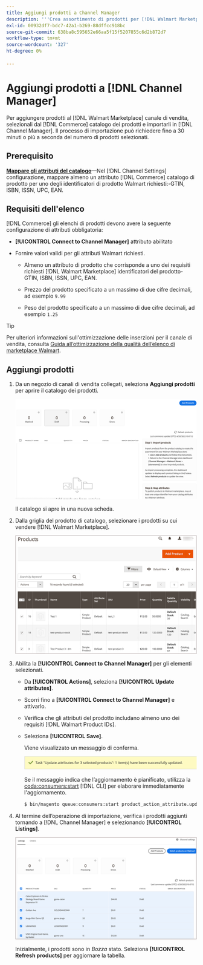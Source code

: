 ```yaml
---
title: Aggiungi prodotti a Channel Manager
description: '''Crea assortimento di prodotti per [!DNL Walmart Marketplace] vendite aggiungendo prodotti dal catalogo al canale di vendita configurato in Channel Manager." '
exl-id: 00932df7-bdc7-42a1-b269-88dffcc918bc
source-git-commit: 638ba8c595652e66aa5f15f5207855c6d2b872d7
workflow-type: tm+mt
source-wordcount: '327'
ht-degree: 0%

---
```



# Aggiungi prodotti a [!DNL Channel Manager]

Per aggiungere prodotti al [!DNL Walmart Marketplace] canale di vendita, selezionali dal [!DNL Commerce] catalogo dei prodotti e importarli in [!DNL Channel Manager].
Il processo di importazione può richiedere fino a 30 minuti o più a seconda del numero di prodotti selezionati.

## Prerequisito

**[Mappare gli attributi del catalogo](map-catalog-attributes.md)**—Nel [!DNL Channel Settings] configurazione, mappare almeno un attributo [!DNL Commerce] catalogo di prodotto per uno degli identificatori di prodotto Walmart richiesti:-GTIN, ISBN, ISSN, UPC, EAN.

## Requisiti dell&#39;elenco

[!DNL Commerce] gli elenchi di prodotti devono avere la seguente configurazione di attributi obbligatoria:

- **[!UICONTROL Connect to Channel Manager]** attributo abilitato

- Fornire valori validi per gli attributi Walmart richiesti.

   - Almeno un attributo di prodotto che corrisponde a uno dei requisiti richiesti [!DNL Walmart Marketplace] identificatori del prodotto-GTIN, ISBN, ISSN, UPC, EAN.

   - Prezzo del prodotto specificato a un massimo di due cifre decimali, ad esempio `9.99`

   - Peso del prodotto specificato a un massimo di due cifre decimali, ad esempio `1.25`

>[!TIP]
>
>Per ulteriori informazioni sull&#39;ottimizzazione delle inserzioni per il canale di vendita, consulta [Guida all’ottimizzazione della qualità dell’elenco di marketplace Walmart](https://marketplace.walmart.com/wp-content/uploads/2020/09/WMP_listing_quality_optimization_guide.pdf).

## Aggiungi prodotti

1. Da un negozio di canali di vendita collegati, seleziona **Aggiungi prodotti** per aprire il catalogo dei prodotti.

   ![Aggiungi prodotti all&#39;archivio canali di vendita](assets/add-initial-products-to-connected-channel.png)

   Il catalogo si apre in una nuova scheda.

1. Dalla griglia del prodotto di catalogo, selezionare i prodotti su cui vendere [!DNL Walmart Marketplace].

   ![Invia prodotti al negozio di canali di vendita](assets/select-products-from-catalog.png)

1. Abilita la **[!UICONTROL Connect to Channel Manager]** per gli elementi selezionati.

   - Da **[!UICONTROL Actions]**, seleziona **[!UICONTROL Update attributes]**.

   - Scorri fino a **[!UICONTROL Connect to Channel Manager]** e attivarlo.

   - Verifica che gli attributi del prodotto includano almeno uno dei requisiti [!DNL Walmart Product IDs].

   - Seleziona **[!UICONTROL Save]**.

      Viene visualizzato un messaggio di conferma.

      ![Importazione di prodotti dal catalogo al messaggio di conferma del canale di vendita](assets/product-import-from-catalog-confirmation.png)

      Se il messaggio indica che l’aggiornamento è pianificato, utilizza la [coda:consumers:start](https://devdocs.magento.com/guides/v2.4/config-guide/cli/config-cli-subcommands-queue.html) [!DNL CLI] per elaborare immediatamente l&#39;aggiornamento.

      ```bash
      $ bin/magento queue:consumers:start product_action_attribute.update
      ```

1. Al termine dell’operazione di importazione, verifica i prodotti aggiunti tornando a [!DNL Channel Manager] e selezionando **[!UICONTROL Listings]**.

   ![Prodotti importati in un canale di vendita collegato](assets/products-in-marketplace-sales-channel.png)

   Inizialmente, i prodotti sono in *Bozza* stato. Seleziona **[!UICONTROL Refresh products]** per aggiornare la tabella.

